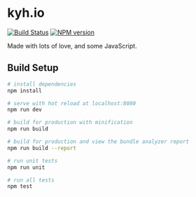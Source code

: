 # kyh.io

[![Build Status](https://travis-ci.org/tehkaiyu/tehkaiyu.github.io.svg?branch=master)](https://travis-ci.org/tehkaiyu/tehkaiyu.github.io)
[![NPM version](https://badge.fury.io/js/badge-list.svg)](http://badge.fury.io/js/badge-list)

Made with lots of love, and some JavaScript.

## Build Setup

``` bash
# install dependencies
npm install

# serve with hot reload at localhost:8080
npm run dev

# build for production with minification
npm run build

# build for production and view the bundle analyzer report
npm run build --report

# run unit tests
npm run unit

# run all tests
npm test
```

